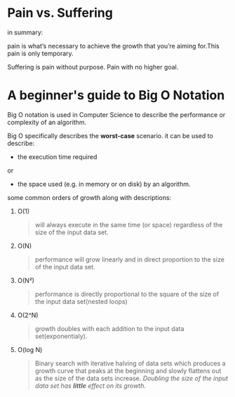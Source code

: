 # Pain vs. Suffering

in summary:

pain is what’s necessary to achieve the growth that you’re aiming for.This pain is only temporary.

Suffering is pain without purpose. Pain with no higher goal.



# A beginner's guide to Big O Notation

Big O notation is used in Computer Science to describe the performance or complexity of an algorithm.

Big O specifically describes the **worst-case** scenario.
it can be used to describe:
- the execution time required 

or
- the space used (e.g. in memory or on disk) by an algorithm.

some common orders of growth along with descriptions:

1. O(1)
    >will always execute in the same time (or space) regardless of the size of the input data set.

2. O(N)
    >performance will grow linearly and in direct proportion to the size of the input data set.

3. O(N²)
    >performance is directly proportional to the square of the size of the input data set(nested loops)

4. O(2^N)
    >growth doubles with each addition to the input data set(exponentialy).

5. O(log N)
    >Binary search with iterative halving of data sets which produces a growth curve that peaks at the beginning and slowly flattens out as the size of the data sets increase. *Doubling the size of the input data set has **little** effect on its growth*.
